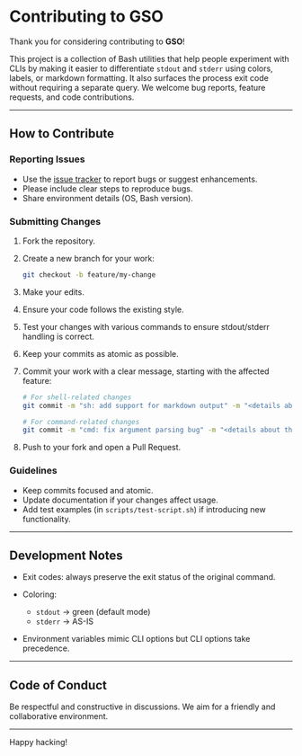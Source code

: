 # Contributing to GSO

Thank you for considering contributing to **GSO**!

This project is a collection of Bash utilities that help people experiment with CLIs by making it easier to differentiate `stdout` and `stderr` using colors, labels, or markdown formatting. It also surfaces the process exit code without requiring a separate query. We welcome bug reports, feature requests, and code contributions.

---

## How to Contribute

### Reporting Issues

* Use the [issue tracker](https://github.com/Vaastav-Technologies/gso/issues) to report bugs or suggest enhancements.
* Please include clear steps to reproduce bugs.
* Share environment details (OS, Bash version).

### Submitting Changes

1. Fork the repository.
2. Create a new branch for your work:

   ```bash
   git checkout -b feature/my-change
   ```
3. Make your edits.
4. Ensure your code follows the existing style.
5. Test your changes with various commands to ensure stdout/stderr handling is correct.
6. Keep your commits as atomic as possible.
7. Commit your work with a clear message, starting with the affected feature:

   ```bash
   # For shell-related changes
   git commit -m "sh: add support for markdown output" -m "<details about the change>"

   # For command-related changes
   git commit -m "cmd: fix argument parsing bug" -m "<details about the fix>"
   ```
8. Push to your fork and open a Pull Request.

### Guidelines

* Keep commits focused and atomic.
* Update documentation if your changes affect usage.
* Add test examples (in `scripts/test-script.sh`) if introducing new functionality.

---

## Development Notes

* Exit codes: always preserve the exit status of the original command.
* Coloring:

  * `stdout` → green (default mode)
  * `stderr` → AS-IS
* Environment variables mimic CLI options but CLI options take precedence.

---

## Code of Conduct

Be respectful and constructive in discussions. We aim for a friendly and collaborative environment.

---

Happy hacking!
